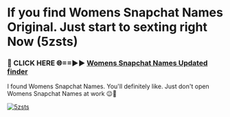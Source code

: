 # If you find Womens Snapchat Names Original. Just start to sexting right Now (5zsts)

<h3>🔴 CLICK HERE 🌐==►► <a href="https://tinyurl.com/mtbk5fxa" rel="nofollow">Womens Snapchat Names Updated finder</a></h3>

I found Womens Snapchat Names. You'll definitely like. Just don't open Womens Snapchat Names at work 😉💬

[![5zsts](https://i.imgur.com/Q8WKrnY.jpeg)](https://tinyurl.com/mtbk5fxa)
